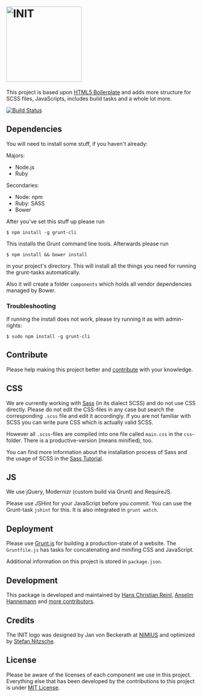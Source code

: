# <img src="http://rawgithub.com/drublic/init/v1.0.0/logo.svg" alt="INIT" title="INIT" width="200">

This project is based upon [HTML5 Boilerplate](https://github.com/h5bp/html5-boilerplate) and adds more structure for SCSS files, JavaScripts, includes build tasks and a whole lot more.

[![Build Status](https://secure.travis-ci.org/drublic/init.png?branch=master)](http://travis-ci.org/drublic/init)

## Dependencies

You will need to install some stuff, if you haven't already:

Majors:

* Node.js
* Ruby

Secondaries:

* Node: npm
* Ruby: SASS
* Bower

After you've set this stuff up please run

	$ npm install -g grunt-cli

This installs the Grunt command line tools.
Afterwards please run

	$ npm install && bower install

in your project's directory.
This will install all the things you need for running the grunt-tasks automatically.

Also it will create a folder `components` which holds all vendor dependencies
managed by Bower.


### Troubleshooting

If running the install does not work, please try running it as with admin-rights:

	$ sudo npm install -g grunt-cli


## Contribute

Please help making this project better and [contribute](CONTRIBUTING.md) with your knowledge.


## CSS

We are currently working with [Sass](http://sass-lang.com/) (in its dialect SCSS) and do not use CSS directly. Please do not edit the CSS-files in any case but search the corresponding `.scss` file and edit it accordingly. If you are not familiar with SCSS you can write pure CSS which is actually valid SCSS.

However all `.scss`-files are compiled into one file called `main.css` in the `css`-folder. There is a productive-version (means minified), too.

You can find more information about the installation process of Sass and the usage of SCSS in the [Sass Tutorial](http://sass-lang.com/tutorial.html).


## JS

We use jQuery, Modernizr (custom build via Grunt) and RequireJS.

Please use JSHint for your JavaScript before you commit. You can use the Grunt-task `jshint` for this. It is also integrated in `grunt watch`.


## Deployment

Please use [Grunt.js](https://github.com/gruntjs/grunt) for building a production-state of a website. The `Gruntfile.js` has tasks for concatenating and minifing CSS and JavaScript.

Additional information on this project is stored in `package.json`.


## Development

This package is developed and maintained by [Hans Christian Reinl](http://drublic.de/), [Anselm Hannemann](http://helloanselm.com/) and [more contributors](https://github.com/drublic/init/graphs/contributors).


## Credits

The INIT logo was designed by Jan von Beckerath at [NIMIUS](http://nimius.net) and optimized by [Stefan Nitzsche](http://www.stn.my/).


## License

Please be aware of the licenses of each component we use in this project. Everything else that has been developed by the contributions to this project is under [MIT License](LICENSE.md).
